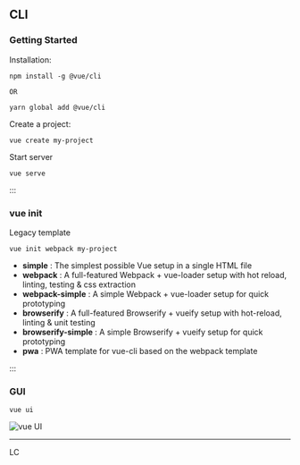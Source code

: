 ## CLI

### Getting Started
Installation:

```
npm install -g @vue/cli

OR

yarn global add @vue/cli
```

Create a project:
```
vue create my-project
```

Start server
```
vue serve
``` 

:::
### vue init
Legacy template
```
vue init webpack my-project
```
 - **simple** : The simplest possible Vue setup in a single HTML file
 - **webpack** : A full-featured Webpack + vue-loader setup with hot reload, linting, testing & css extraction
 - **webpack-simple** : A simple Webpack + vue-loader setup for quick prototyping
 - **browserify** : A full-featured Browserify + vueify setup with hot-reload, linting & unit testing
 - **browserify-simple** : A simple Browserify + vueify setup for quick prototyping
 - **pwa** : PWA template for vue-cli based on the webpack template

:::
### GUI

```
vue ui
```

![vue UI](assets/ui-new-project.png)

***
LC
